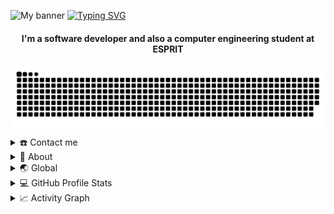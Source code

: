 

![My banner](https://user-images.githubusercontent.com/58667227/168013734-84993357-e74e-440a-ad77-16e21f98275a.gif)
[![Typing SVG](https://readme-typing-svg.herokuapp.com?color=F7D300&multiline=true&lines=Hello+World...+I'm+KvRae)](https://git.io/typing-svg)
<div align="center">
<h4 align="center">I'm a software developer and also a computer engineering student at ESPRIT</h4>
</div>
<div align="center">
  <a href="https://1999azzar.github.io/1999AZZAR/">
  <img  src="https://github.com/1999AZZAR/1999AZZAR/blob/main/resources/img/grid-snake.svg"
       alt="snake" /></a>
</div>

<details>
  <summary>☎️ Contact me</summary>
<div>
  <samp>
    <h2 align="center">😎 you can reach me by:</h2>
    <p align="center">
      <br/>
      <a href="https://www.linkedin.com/in/karam-mannai-1a7a851b1/" target="blank"><img align="center"
         src="https://img.shields.io/badge/linkedin-%231DA1F2.svg?style=for-the-badge&logo=linkedin&logoColor=white"
         alt="Kvrae" height="30"/></a>
      <a href="https://www.facebook.com/KaramMannai/" target="blank"><img align="center"
         src="https://img.shields.io/badge/facebook-4267B2.svg?style=for-the-badge&logo=facebook&logoColor=white"
         alt="kvrae" height="30"/></a>
      <a href="https://mailto:karamelmannai@gmail.com" target="blank"><img align="center"
         src="https://img.shields.io/badge/gmail-EA4335.svg?style=for-the-badge&logo=gmail&logoColor=white"
         alt="kvrae" height="30"/></a>
    </p>
  <p align="center">
      <a href="https://www.instagram.com/kvrae.exe/" target="blank"><img align="center"
         src="https://img.shields.io/badge/instagram-%23E4405F.svg?style=for-the-badge&logo=Instagram&logoColor=white"
         alt="kvrae" height="30"/></a>
      <a href="https://wa.me/+21699026017" target="blank"><img align="center"
         src="https://img.shields.io/badge/whatsapp-4B7F1.svg?style=for-the-badge&logo=whatsapp&logoColor=white"
         alt="kvrae" height="30"/></a>
      <a href="https://twitter.com/KvRae_" target="blank"><img align="center"
         src="https://img.shields.io/badge/twitter-1DA1F2.svg?style=for-the-badge&logo=twitter&logoColor=white"
         alt="kvrae" height="30"/></a>
      <br>
    </p>
  </samp>
</div>
</details>

<details>
  <summary>🧮 About</summary>
<div>
<h2 align="center">🧮 About this Account</h2>
 <p align="center">
  <a href="github.com/KvRae" target="blank"><img align="center" 
     src="https://badges.pufler.dev/visits/KvRae/KvRae?style=for-the-badge&color=e74c3c&logo=github&label=Spying+Counter"
     alt="spying counter" /></a>
  <a href="github.com/KvRae" target="blank"><img align="center" 
     src="https://badges.pufler.dev/years/KvRae/?style=for-the-badge&color=27a4fb&logo=github&label=Account+Age"
     alt="account age" /></a>
  </p>
  <p align="center">
  <a href="github.com/KvRae" target="blank"><img align="center" 
     src="https://badges.pufler.dev/updated/KvRae/KvRae?style=for-the-badge&color=ff00b4&logo=github&label=Profile+Updated"
     alt="updated" /></a>

  <a href="github.com/KvRae" target="blank"><img align="center" 
     src="https://badges.pufler.dev/repos/KvRae/?style=for-the-badge&color=251ee7&logo=github&label=Public+Repos"
     alt="repos" /></a>
 </p>
</div>
</details>

<details>
  <summary>🌏 Global</summary>
<div>
<h2 align="center"> Wanna learn more something about me? </h2>
</div>

```js
░░░░░░▄▄▄▄▀▀▀▀▀▀▀▀▄▄▄▄▄▄▄
░░░░░█░░░░░░░░░░░░░░░░░░▀▀▄
░░░░█░░░░░░░░░░░░░░░░░░░░░░█
░░░█░░░░░░▄██▀▄▄░░░░░▄▄▄░░░░█
░▄▀░▄▄▄░░█▀▀▀▀▄▄█░░░██▄▄█░░░░█
█░░█░▄░▀▄▄▄▀░░░░░░░░█░░░░░░░░░█
█░░█░█▀▄▄░░░░░█▀░░░░▀▄░░▄▀▀▀▄░█
░█░▀▄░█▄░█▀▄▄░▀░▀▀░▄▄▀░░░░█░░█
░░█░░░▀▄▀█▄▄░█▀▀▀▄▄▄▄▀▀█▀██░█
░░░█░░░░██░░▀█▄▄▄█▄▄█▄▄██▄░░█
░░░░█░░░░▀▀▄░█░░░█░█▀█▀█▀██░█
░░░░░▀▄░░░░░▀▀▄▄▄█▄█▄█▄█▄▀░░█
░░░░░░░▀▄▄░░░░░░░░░░░░░░░░░░░█
░░▐▌░█░░░░▀▀▄▄░░░░░░░░░░░░░░░█
░░░█▐▌░░░░░░█░▀▄▄▄▄▄░░░░░░░░█
░░███░░░░░▄▄█░▄▄░██▄▄▄▄▄▄▄▄▀
░▐████░░▄▀█▀█▄▄▄▄▄█▀▄▀▄
░░█░░▌░█░░░▀▄░█▀█░▄▀░░░█
░░█░░▌░█░░█░░█░░░█░░█░░█
░░█░░▀▀░░██░░█░░░█░░█░░█
░░░▀▀▄▄▀▀░█░░░▀▄▀▀▀▀█░░█
░░░░░░░░░░█░░░░▄░░▄██▄▄▀
░░░░░░░░░░█░░░░▄░░████
░░░░░░░░░░█▄░░▄▄▄░░▄█
░░░░░░░░░░░█▀▀░▄░▀▀█
░░░░░░░░░░░█░░░█░░░█
░░░░░░░░░░░█░░░▐░░░█
░░░░░░░░░░░█░░░▐░░░█
░░░░░░░░░░░█░░░▐░░░█
░░░░░░░░░░░█░░░▐░░░█
░░░░░░░░░░░█░░░▐░░░█
░░░░░░░░░░░█▄▄▄▐▄▄▄█
░░░░░░░▄▄▄▄▀▄▄▀█▀▄▄▀▄▄▄▄
░░░░░▄▀▄░▄░▄░░░█░░░▄░▄░▄▀▄
░░░░░█▄▄▄▄▄▄▄▄▄▀▄▄▄▄▄▄▄▄▄█

```
</details>

<details> 
  <summary>💻 GitHub Profile Stats</summary>
  <div>
    <h2 align="center"> 📊 Github stats </h2>
      <br/>
        <p align="center">
          <a href="https://github.com/KvRae/">
          <img src="https://github-readme-stats.vercel.app/api/top-langs/?username=KvRae&langs_count=6&theme=gruvbox&layout=compact&hide_border=true" alt="KvRae :: Top Langs" /></a>
        </p>
        <p align="center">
          <a href="https://github.com/KvRae/">
          <img width="49.5%" src="https://github-readme-stats.vercel.app/api?username=KvRae&show_icons=true&theme=gruvbox&hide_border=true" />
          <img width="49.5%" src="https://github-readme-streak-stats.herokuapp.com/?user=KvRae&theme=gruvbox&hide_border=true" />
          </a>
       </p>
     <br>
  </div>    
</details>

<details>
  <summary>📈 Activity Graph</summary>
  <br/>
  <h2 align="center"> My current activity </h2>
<a href="https://github.com/ashutosh00710/github-readme-activity-graph"><img alt="KvRae's Activity Graph" src="https://activity-graph.herokuapp.com/graph/?username=KvRae&bg_color=000&color=fff&line=00E676&point=fff&hide_border=true" /></a>
</details>

              

<!--
<h1 align="center">Hi <img width="35" src="https://github.com/1999AZZAR/1999AZZAR/blob/main/resources/img/waving.gif">, I'm KvRae</h1>
<h1 align="center">Hi 👋, I'm KvRae!</h1>
<div align="center">
  <a href="https://github.com/KvRae">
  <img height="180em" src="https://github-readme-stats.vercel.app/api?username=israelhp&show_icons=true&theme=dark&include_all_commits=true&count_private=true"/>
  <img height="180em" src="https://github-readme-stats.vercel.app/api/top-langs/?username=israelhp&layout=compact&langs_count=7&theme=dark"/>
</div>
<br>
<div align ="center"> 
  <a href="https://www.instagram.com/isra_legend" target="_blank"><img src="https://img.shields.io/badge/-Instagram-%23333?style=for-the-badge&logo=instagram&logoColor=white" target="_blank"></a>
 <a href="https://www.facebook.com/israel.pinto.505/" target="_blank"><img src="https://img.shields.io/badge/Facebook-%23333?style=for-the-badge&logo=facebook&logoColor=white" target="_blank"></a> 
  <a href = "mailto:israelhurtarte@gmail.com"><img src="https://img.shields.io/badge/-Gmail-%23333?style=for-the-badge&logo=gmail&logoColor=white" target="_blank"></a>
  <a href="https://www.linkedin.com/in/israel-hurtarte-pinto-738245218" target="_blank"><img src="https://img.shields.io/badge/-LinkedIn-%23333?style=for-the-badge&logo=linkedin&logoColor=white" target="_blank"></a> 
</div>
-->



<!--
### Hi visitor 👋 I'm currently working on an update for this readme file , just be patient
**KvRae/KvRae** is a ✨ _special_ ✨ repository because its `README.md` (this file) appears on your GitHub profile.

Here are some ideas to get you started:

- 🔭 I’m currently working on ...
- 🌱 I’m currently learning ...
- 👯 I’m looking to collaborate on ...
- 🤔 I’m looking for help with ...
- 💬 Ask me about ...
- 📫 How to reach me: ...
- 😄 Pronouns: ...
- ⚡ Fun fact: ...
-->
